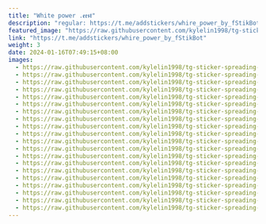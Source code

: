 ```yaml
---
title: "White power .𝖊𝖗𝖘𝖙"
description: "regular: https://t.me/addstickers/whire_power_by_fStikBot"
featured_image: "https://raw.githubusercontent.com/kylelin1998/tg-sticker-spreading-worldwide-images/main/img/78dfca8e-5eec-47b2-a950-52cbee8d9413.jpg"
link: "https://t.me/addstickers/whire_power_by_fStikBot"
weight: 3
date: 2024-01-16T07:49:15+08:00
images:
  - https://raw.githubusercontent.com/kylelin1998/tg-sticker-spreading-worldwide-images/main/img/78dfca8e-5eec-47b2-a950-52cbee8d9413.jpg
  - https://raw.githubusercontent.com/kylelin1998/tg-sticker-spreading-worldwide-images/main/img/53041e8f-ed39-4e60-8e09-1d5ade91b0b3.jpg
  - https://raw.githubusercontent.com/kylelin1998/tg-sticker-spreading-worldwide-images/main/img/adc32137-333a-4563-b0f4-54f78dd8755e.jpg
  - https://raw.githubusercontent.com/kylelin1998/tg-sticker-spreading-worldwide-images/main/img/5e48b1bc-2490-4d72-b882-f3f9afa56b00.jpg
  - https://raw.githubusercontent.com/kylelin1998/tg-sticker-spreading-worldwide-images/main/img/522191bd-edb8-44ee-a44a-58309cbbe839.jpg
  - https://raw.githubusercontent.com/kylelin1998/tg-sticker-spreading-worldwide-images/main/img/10a93e06-a112-4099-9b5a-8912345db6e5.jpg
  - https://raw.githubusercontent.com/kylelin1998/tg-sticker-spreading-worldwide-images/main/img/e49063f5-ea31-4d58-856e-a748e4b14c25.jpg
  - https://raw.githubusercontent.com/kylelin1998/tg-sticker-spreading-worldwide-images/main/img/e397b305-f47b-48e4-85c9-ef2abb516522.jpg
  - https://raw.githubusercontent.com/kylelin1998/tg-sticker-spreading-worldwide-images/main/img/5beb1523-ab10-40a0-91bc-4d0295839603.jpg
  - https://raw.githubusercontent.com/kylelin1998/tg-sticker-spreading-worldwide-images/main/img/d5381725-c111-433f-85d0-0de2a99c5dbe.jpg
  - https://raw.githubusercontent.com/kylelin1998/tg-sticker-spreading-worldwide-images/main/img/5fdc17e1-9ad6-48f9-bf89-7f51e65c1af8.jpg
  - https://raw.githubusercontent.com/kylelin1998/tg-sticker-spreading-worldwide-images/main/img/7c08c7f5-ee85-4f19-801a-c8ee98ee2dbb.jpg
  - https://raw.githubusercontent.com/kylelin1998/tg-sticker-spreading-worldwide-images/main/img/05069b1c-0303-4771-8a23-24d54214031f.jpg
  - https://raw.githubusercontent.com/kylelin1998/tg-sticker-spreading-worldwide-images/main/img/09497cae-df81-498d-8d53-402c76c4b316.jpg
  - https://raw.githubusercontent.com/kylelin1998/tg-sticker-spreading-worldwide-images/main/img/88fa2844-3e75-4869-b7a9-aa5362c54ea7.jpg
  - https://raw.githubusercontent.com/kylelin1998/tg-sticker-spreading-worldwide-images/main/img/a583a1fa-159e-4510-9a16-93b5e81be02e.jpg
  - https://raw.githubusercontent.com/kylelin1998/tg-sticker-spreading-worldwide-images/main/img/681343f7-36ad-4b33-bef2-f187d7ffce38.jpg
  - https://raw.githubusercontent.com/kylelin1998/tg-sticker-spreading-worldwide-images/main/img/319785a9-8898-45fd-ba56-08d18fcfcaa5.jpg
  - https://raw.githubusercontent.com/kylelin1998/tg-sticker-spreading-worldwide-images/main/img/f1e3fc3d-abb5-4254-bf55-0e9bdc1448f5.jpg
  - https://raw.githubusercontent.com/kylelin1998/tg-sticker-spreading-worldwide-images/main/img/03b54cdc-d775-42af-b2a4-14cefd2026e6.jpg
---
```

